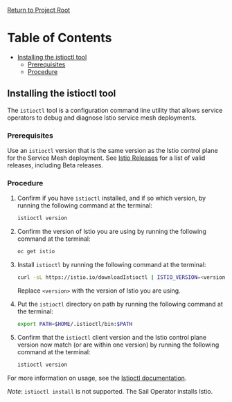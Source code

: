 [Return to Project Root](../README.md)

# Table of Contents

- [Installing the istioctl tool](#installing-the-istioctl-tool)
  - [Prerequisites](#prerequisites)
  - [Procedure](#procedure)

## Installing the istioctl tool

The `istioctl` tool is a configuration command line utility that allows service 
operators to debug and diagnose Istio service mesh deployments.


### Prerequisites

Use an `istioctl` version that is the same version as the Istio control plane 
for the Service Mesh deployment. See [Istio Releases](https://github.com/istio/istio/releases) for a list of valid 
releases, including Beta releases. 

### Procedure

1. Confirm if you have `istioctl` installed, and if so which version, by running 
the following command at the terminal:

    ```sh
    istioctl version
    ```

2. Confirm the version of Istio you are using by running the following command 
at the terminal:

    ```sh
    oc get istio
    ```

3. Install `istioctl` by running the following command at the terminal: 

    ```sh
    curl -sL https://istio.io/downloadIstioctl | ISTIO_VERSION=<version> sh -
    ```
    Replace `<version>` with the version of Istio you are using.

4. Put the `istioctl` directory on path by running the following command at the terminal:
  
    ```sh
    export PATH=$HOME/.istioctl/bin:$PATH
    ```

5. Confirm that the `istioctl` client version and the Istio control plane 
version now match (or are within one version) by running the following command
at the terminal:

    ```sh
    istioctl version
    ```
For more information on usage, see the [Istioctl documentation](https://istio.io/latest/docs/ops/diagnostic-tools/istioctl/).

*Note*: `istioctl install` is not supported. The Sail Operator installs Istio.

